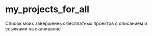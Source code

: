 # my_projects_for_all
Список моих завершенных бесплатных проектов с описанием и ссылками на скачивание
